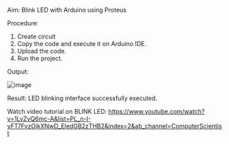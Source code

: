 Aim:
Blink LED with Arduino using Proteus

Procedure:
1) Create circuit 
2) Copy the code and execute it on Arduino IDE.
3) Upload the code.
4) Run the project.

Output:

![image](https://user-images.githubusercontent.com/91663578/171647274-1d4e442a-cea0-4e52-a4b1-9f0f01baf3e5.png)


Result:
LED blinking interface successfully executed.

Watch video tutorial on BLINK LED: https://www.youtube.com/watch?v=1LvZvQ6mc-A&list=PL_n-I-vFT7FvzOjkXNwD_EledGB2zTHB2&index=2&ab_channel=ComputerScientist
